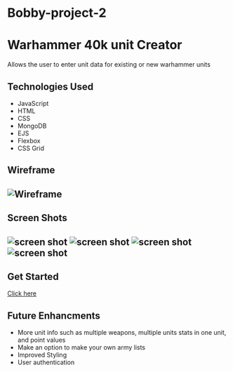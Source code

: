 # Bobby-project-2

# Warhammer 40k unit Creator
Allows the user to enter unit data for existing or new warhammer units

## Technologies Used 
* JavaScript
* HTML
* CSS
* MongoDB
* EJS
* Flexbox
* CSS Grid

## Wireframe
![Wireframe](https://imgur.com/ETtryKN.png)
---
## Screen Shots
![screen shot](https://imgur.com/nL9PkH0.png)
![screen shot](https://imgur.com/cMPLGSl.png)
![screen shot](https://imgur.com/KiTnjZ6.png)
![screen shot](https://imgur.com/6kDyUQm.png)
---
## Get Started
[Click here](https://tranquil-basin-19655.herokuapp.com/unit)

## Future Enhancments
* More unit info such as multiple weapons, multiple units stats in one unit, and point values 
* Make an option to make your own army lists 
* Improved Styling
* User authentication 

